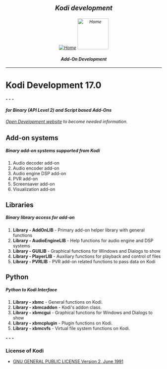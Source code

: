 *<p align="center">Kodi development</p>*
-------------
*<p align="center">[![Home](http://kodi.wiki/images/c/c9/Logo.png)](http://kodi.tv/)
[<img src="http://kodi.wiki/images/5/52/Zappy.png" alt="Home" width="100" height="100">](http://kodi.tv/)</p>*

#### *<p align="center">Add-On Development</p>*
-------------


# Kodi Development  17.0 
**- - -**
#### *for Binary (API Level 2) and Script based Add-Ons*


###### [_Open Development website_](http://alwinesch.github.io/) to become needed information.

Add-on systems
-------------
##### Binary add-on systems supported from Kodi
1. Audio decoder add-on
2. Audio encoder add-on
3. Audio engine DSP add-on
4. PVR add-on
5. Screensaver add-on
6. Visualization add-on

Libraries
-------------
##### Binary library access for add-on
1. **Library - AddOnLIB** - Primary add-on helper library with general functions
2. **Library - AudioEngineLIB** - Help functions for audio engine and DSP systems
3. **Library - GUILIB** - Graphical functions for Windows and Dialogs to show
4. **Library - PlayerLIB** - Auxiliary functions for playback and control of files
5. **Library - PVRLIB** - PVR add-on related functions to pass data on Kodi

Python
-------------
##### Python to Kodi Interface
1. **Library - xbmc** - General functions on Kodi.
2. **Library - xbmcaddon** - Kodi's addon class.
3. **Library - xbmcgui** - 	Graphical functions for Windows and Dialogs to show
4. **Library - xbmcplugin** - Plugin functions on Kodi.
5. **Library - xbmcvfs** - Virtual file system functions on Kodi.


**- - -**
### License of Kodi
- [GNU GENERAL PUBLIC LICENSE Version 2, June 1991](https://github.com/xbmc/xbmc/raw/master/LICENSE.GPL)
